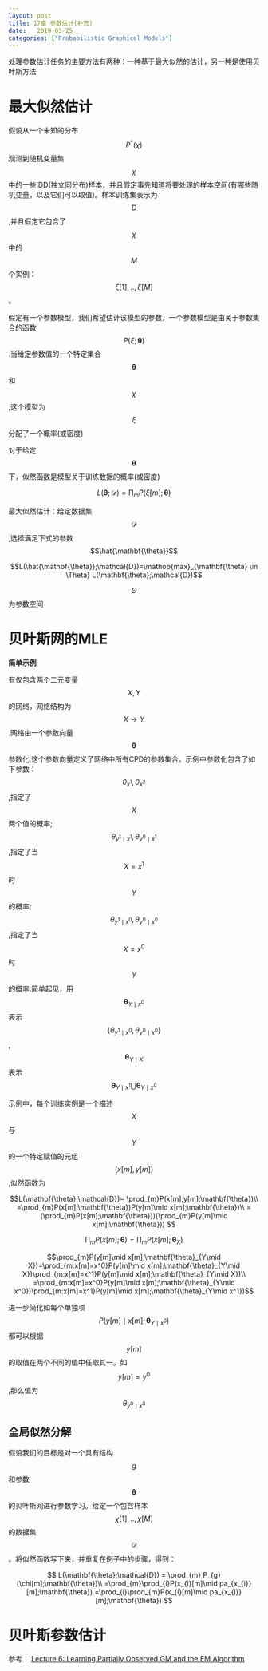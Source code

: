 ```yaml
---
layout: post
title: 17章 参数估计(补充)   
date:   2019-03-25
categories: ["Probabilistic Graphical Models"]
---  
```


处理参数估计任务的主要方法有两种：一种基于最大似然的估计，另一种是使用贝叶斯方法   

# 最大似然估计  

假设从一个未知的分布$$P^*(\chi)$$观测到随机变量集$$\chi$$中的一些IDD(独立同分布)样本，并且假定事先知道将要处理的样本空间(有哪些随机变量，以及它们可以取值)。样本训练集表示为$$D$$,并且假定它包含了$$\chi$$中的$$M$$个实例：$$\xi[1],..,\xi[M]$$。

假定有一个参数模型，我们希望估计该模型的参数，一个参数模型是由关于参数集合的函数$$P(\xi;\mathbf{\theta})$$.当给定参数值的一个特定集合$$\mathbf{\theta}$$和$$\chi$$,这个模型为$$\xi$$分配了一个概率(或密度)   

对于给定$$\mathbf{\theta}$$下，似然函数是模型关于训练数据的概率(或密度)   

$$L(\mathbf{\theta};\mathcal{D})= \prod_{m}P(\xi[m];\mathbf{\theta})$$  

最大似然估计：给定数据集$$\mathcal{D}$$,选择满足下式的参数$$\hat{\mathbf{\theta}}$$   

$$L(\hat{\mathbf{\theta}};\mathcal{D})=\mathop{max}_{\mathbf{\theta} \in \Theta} L(\mathbf{\theta};\mathcal{D})$$  

$$\Theta$$为参数空间  

# 贝叶斯网的MLE  

**简单示例**  

有仅包含两个二元变量$$X,Y$$的网络，网络结构为$$X \to Y$$.网络由一个参数向量$$\mathbf{\theta}$$参数化,这个参数向量定义了网络中所有CPD的参数集合。示例中参数化包含了如下参数：$$\theta_{x^1},\theta_{x^2}$$,指定了$$X$$两个值的概率;$$\theta_{y^1\mid x^1},\theta_{y^0\mid x^1}$$,指定了当$$X=x^1$$时 $$Y$$的概率;$$\theta_{y^1\mid x^0},\theta_{y^0\mid x^0}$$,指定了当$$X=x^0$$时 $$Y$$的概率.简单起见，用$$\mathbf{\theta}_{Y \mid x^0}$$表示$$\{\theta_{y^1\mid x^0},\theta_{y^0\mid x^0}\}$$,$$\mathbf{\theta}_{Y \mid X}$$表示$$\mathbf{\theta}_{Y \mid x^1}\bigcup \mathbf{\theta}_{Y \mid x^0}$$  

示例中，每个训练实例是一个描述$$X$$与$$Y$$的一个特定赋值的元组$$(x[m],y[m])$$,似然函数为  

$$L(\mathbf{\theta};\mathcal{D})= \prod_{m}P(x[m],y[m];\mathbf{\theta})\\
=\prod_{m}P(x[m];\mathbf{\theta})P(y[m]\mid x[m];\mathbf{\theta})\\
=(\prod_{m}P(x[m];\mathbf{\theta}))(\prod_{m}P(y[m]\mid x[m];\mathbf{\theta}))
$$  

$$\prod_{m}P(x[m];\mathbf{\theta})=\prod_{m}P(x[m];\mathbf{\theta}_{X})$$  

$$\prod_{m}P(y[m]\mid x[m];\mathbf{\theta}_{Y\mid X})=\prod_{m:x[m]=x^0}P(y[m]\mid x[m];\mathbf{\theta}_{Y\mid X})\prod_{m:x[m]=x^1}P(y[m]\mid x[m];\mathbf{\theta}_{Y\mid X})\\
=\prod_{m:x[m]=x^0}P(y[m]\mid x[m];\mathbf{\theta}_{Y\mid x^0})\prod_{m:x[m]=x^1}P(y[m]\mid x[m];\mathbf{\theta}_{Y\mid x^1})$$

进一步简化如每个单独项$$P(y[m]\mid x[m];\mathbf{\theta}_{Y\mid x^0})$$都可以根据$$y[m]$$的取值在两个不同的值中任取其一。如$$y[m]=y^0$$,那么值为$$\theta_{y^0\mid x^0}$$   

## 全局似然分解  

假设我们的目标是对一个具有结构$$g$$和参数$$\mathbf{\theta}$$的贝叶斯网进行参数学习。给定一个包含样本$$\chi[1],..,\chi[M]$$的数据集$$\mathcal{D}$$。将似然函数写下来，并重复在例子中的步骤，得到：  

$$
L(\mathbf{\theta};\mathcal{D}) = \prod_{m} P_{g}(\chi[m];\mathbf{\theta})\\
=\prod_{m}\prod_{i}P(x_{i}[m]\mid pa_{x_{i}}[m];\mathbf{\theta})  
=\prod_{i}\prod_{m}P(x_{i}[m]\mid pa_{x_{i}}[m];\mathbf{\theta})  
$$

$$$$

# 贝叶斯参数估计

   


参考：
[Lecture 6: Learning Partially Observed GM and the EM Algorithm](https://sailinglab.github.io/pgm-spring-2019/notes/lecture-06/)



